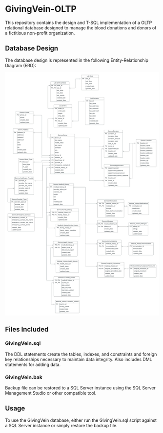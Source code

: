 # GivingVein-OLTP

This repository contains the design and T-SQL implementation of a OLTP relational database designed to manage the blood donations and donors of a fictitious non-profit organization.

## Database Design
The database design is represented in the following Entity-Relationship Diagram (ERD):

![ERD Diagram](https://github.com/waynezc5/GivingVein-OLTP/blob/main/GivingVein%20Database%20Diagram.jpeg)

## Files Included

### GivingVein.sql

The DDL statements create the tables, indexes, and constraints and foreign key relationships necessary to maintain data integrity. Also includes DML statements for adding data.


### GivingVein.bak

Backup file can be restored to a SQL Server instance using the SQL Server Management Studio or other compatible tool.

## Usage
To use the GivingVein database, either run the GivingVein.sql script against a SQL Server instance or simply restore the backup file.

